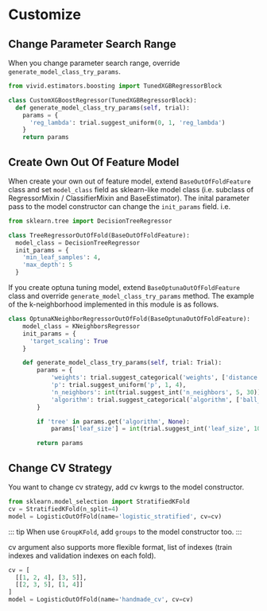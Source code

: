 # Customize

## Change Parameter Search Range

When you change parameter search range, override `generate_model_class_try_params`. 

```python
from vivid.estimators.boosting import TunedXGBRegressorBlock

class CustomXGBoostRegressor(TunedXGBRegressorBlock):
  def generate_model_class_try_params(self, trial):
    params = {
      'reg_lambda': trial.suggest_uniform(0, 1, 'reg_lambda')
    }
    return params
```

## Create Own Out Of Feature Model

When create your own out of feature model, extend `BaseOutOfFoldFeature` class and set `model_class` field as sklearn-like model class (i.e. subclass of RegressorMixin / ClassifierMixin and BaseEstimator). The inital parameter pass to the model constructor can change the `init_params` field. i.e.

```python
from sklearn.tree import DecisionTreeRegressor

class TreeRegressorOutOfFold(BaseOutOfFoldFeature):
  model_class = DecisionTreeRegressor
  init_params = {
    'min_leaf_samples': 4,
    'max_depth': 5
  }
```

If you create optuna tuning model, extend `BaseOptunaOutOfFoldFeature` class and override `generate_model_class_try_params` method. The example of the k-neighborhood implemented in this module is as follows.

```python
class OptunaKNeighborRegressorOutOfFold(BaseOptunaOutOfFoldFeature):
    model_class = KNeighborsRegressor
    init_params = {
      'target_scaling': True
    }

    def generate_model_class_try_params(self, trial: Trial):
        params = {
            'weights': trial.suggest_categorical('weights', ['distance', 'uniform']),
            'p': trial.suggest_uniform('p', 1, 4),
            'n_neighbors': int(trial.suggest_int('n_neighbors', 5, 30)),
            'algorithm': trial.suggest_categorical('algorithm', ['ball_tree', 'kd_tree'])
        }

        if 'tree' in params.get('algorithm', None):
            params['leaf_size'] = int(trial.suggest_int('leaf_size', 10, 200))

        return params
```

## Change CV Strategy

You want to change cv strategy, add cv kwrgs to the model constructor.

```python
from sklearn.model_selection import StratifiedKFold
cv = StratifiedKFold(n_split=4)
model = LogisticOutOfFold(name='logistic_stratified', cv=cv)
```

::: tip
When use `GroupKFold`, add `groups` to the model constructor too.
:::

cv argument also supports more flexible format, list of indexes (train indexes and validation indexes on each fold).

```python
cv = [
  [[1, 2, 4], [3, 5]],
  [[2, 3, 5], [1, 4]]
]
model = LogisticOutOfFold(name='handmade_cv', cv=cv)
```
